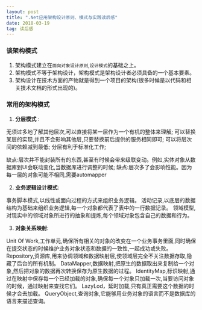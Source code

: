 ```yaml
---
layout: post
title: ".Net应用架构设计原则、模式与实践读后感"
date: 2018-03-19   
tag: 读后感
---
```


### 谈架构模式

1. 架构模式建立在`面向对象设计原则`,`设计模式`的基础之上。
2. 架构模式不等于架构设计，架构模式是架构设计者必须具备的一个基本要素。
3. 架构设计在技术方面的产物就是得到一个项目的架构(很多时候是以代码和相关技术文档的形式出现的)。

### 常用的架构模式

1.  __分层模式__ : 

无须过多地了解其他层次,可以直接将某一层作为一个有机的整体来理解;
可以替换某层的实现,并且不会影响其他层,只要替换前后提供的服务相同即可;
可以将层次间的依赖减到最低;
分层有利于标准化工作;

缺点:层次并不能封装所有的东西,甚至有时候会带来级联变动。例如,实体对象从数据库到UI会联动变化,当数据库进行调整的时候;
缺点:层次多了会影响性能。因为每一层的对象可能不相同,需要automapper

2. __业务逻辑设计模式__:

事务脚本模式,以线性或面向过程的方式来组织业务逻辑。
活动记录,以底层的数据结构为基础来组织业务逻辑,每一个对象都代表了表中的一行数据记录。
领域模型,对现实中的领域对象所进行的抽象和提炼,每个领域对象包含自己的数据和行为。

3. __对象关系映射__:

Unit Of Work,工作单元,确保所有相关的对象的改变在一个业务事务里面,同时确保在提交状态的时候维护业务对象状态和数据的一致性,一起成功或失败。
Repository,资源库,用来协调领域和数据映射层,使领域层完全不关注数据存取,隐藏了后台的所有机制。
DataMapper,数据映射,把原生的数据取出来复制给一个对象,然后把对象的数据再次转换保存为原生数据的过程。
IdentityMap,标识映射,通过在映射中保存每一个已经加载的对象,确保每一个对象只加载一次,当要访问对象的时候，通过映射来查找它们。
LazyLod，延时加载,只有真正需要这个数据的时候才会去加载。
QueryObject,查询对象,它能够用业务对象的语言而不是数据库的语言来描述查询。




